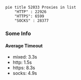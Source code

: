 
```mermaid
pie title 52033 Proxies in list
    "HTTP" : 22926
    "HTTPS": 6599
    "SOCKS" : 28377
```

### Some Info
#### Average Timeout

- mixed: 3.3s
- http: 1.5s
- https: 8.3s
- socks: 4.9s
